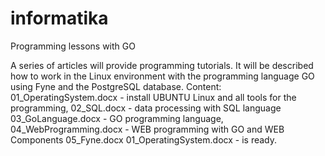 # informatika
Programming lessons with GO

A series of articles will provide programming tutorials. It will be described how to work in the Linux environment with the programming language GO using Fyne and the PostgreSQL database. Content:
    01_OperatingSystem.docx - install UBUNTU Linux and all tools for the programming,
    02_SQL.docx - data processing with SQL language
    03_GoLanguage.docx - GO programming language,
    04_WebProgramming.docx - WEB programming with GO and WEB Components
    05_Fyne.docx
01_OperatingSystem.docx - is ready.
	
